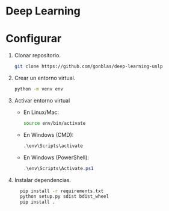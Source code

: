 # Deep Learning

# Configurar

1. Clonar repositorio.
    ```bash
    git clone https://github.com/gonblas/deep-learning-unlp
    ```

2. Crear un entorno virtual.
    ```bash
    python -m venv env
    ```
3. Activar entorno virtual
   - En Linux/Mac:
     ```bash
     source env/bin/activate
     ```
   - En Windows (CMD):
     ```cmd
     .\env\Scripts\activate
     ```
   - En Windows (PowerShell):
     ```powershell
     .\env\Scripts\Activate.ps1
     ```
1. Instalar dependencias.
    ```bash
      pip install -r requirements.txt
      python setup.py sdist bdist_wheel
      pip install .
    ```